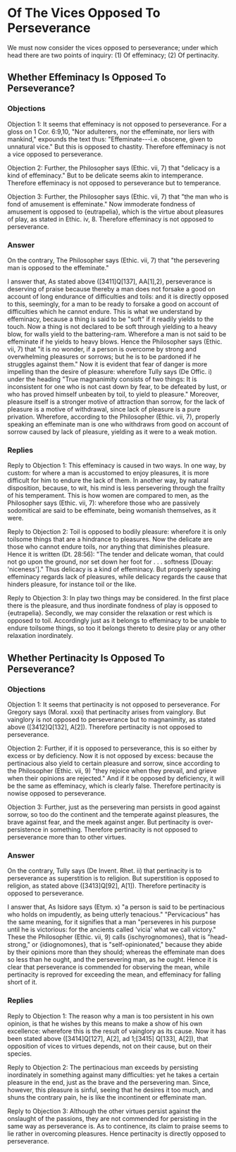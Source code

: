 # Of The Vices Opposed To Perseverance

We must now consider the vices opposed to perseverance; under which head there are two points of inquiry:
(1) Of effeminacy;
(2) Of pertinacity.
## Whether Effeminacy Is Opposed To Perseverance?

### Objections

Objection 1: It seems that effeminacy is not opposed to perseverance. For a gloss on 1 Cor. 6:9,10, "Nor adulterers, nor the effeminate, nor liers with mankind," expounds the text thus: "Effeminate---i.e. obscene, given to unnatural vice." But this is opposed to chastity. Therefore effeminacy is not a vice opposed to perseverance.

Objection 2: Further, the Philosopher says (Ethic. vii, 7) that "delicacy is a kind of effeminacy." But to be delicate seems akin to intemperance. Therefore effeminacy is not opposed to perseverance but to temperance.

Objection 3: Further, the Philosopher says (Ethic. vii, 7) that "the man who is fond of amusement is effeminate." Now immoderate fondness of amusement is opposed to {eutrapelia}, which is the virtue about pleasures of play, as stated in Ethic. iv, 8. Therefore effeminacy is not opposed to perseverance.

### Answer

On the contrary, The Philosopher says (Ethic. vii, 7) that "the persevering man is opposed to the effeminate."

I answer that, As stated above ([3411]Q[137], AA[1],2), perseverance is deserving of praise because thereby a man does not forsake a good on account of long endurance of difficulties and toils: and it is directly opposed to this, seemingly, for a man to be ready to forsake a good on account of difficulties which he cannot endure. This is what we understand by effeminacy, because a thing is said to be "soft" if it readily yields to the touch. Now a thing is not declared to be soft through yielding to a heavy blow, for walls yield to the battering-ram. Wherefore a man is not said to be effeminate if he yields to heavy blows. Hence the Philosopher says (Ethic. vii, 7) that "it is no wonder, if a person is overcome by strong and overwhelming pleasures or sorrows; but he is to be pardoned if he struggles against them." Now it is evident that fear of danger is more impelling than the desire of pleasure: wherefore Tully says (De Offic. i) under the heading "True magnanimity consists of two things: It is inconsistent for one who is not cast down by fear, to be defeated by lust, or who has proved himself unbeaten by toil, to yield to pleasure." Moreover, pleasure itself is a stronger motive of attraction than sorrow, for the lack of pleasure is a motive of withdrawal, since lack of pleasure is a pure privation. Wherefore, according to the Philosopher (Ethic. vii, 7), properly speaking an effeminate man is one who withdraws from good on account of sorrow caused by lack of pleasure, yielding as it were to a weak motion.

### Replies

Reply to Objection 1: This effeminacy is caused in two ways. In one way, by custom: for where a man is accustomed to enjoy pleasures, it is more difficult for him to endure the lack of them. In another way, by natural disposition, because, to wit, his mind is less persevering through the frailty of his temperament. This is how women are compared to men, as the Philosopher says (Ethic. vii, 7): wherefore those who are passively sodomitical are said to be effeminate, being womanish themselves, as it were.

Reply to Objection 2: Toil is opposed to bodily pleasure: wherefore it is only toilsome things that are a hindrance to pleasures. Now the delicate are those who cannot endure toils, nor anything that diminishes pleasure. Hence it is written (Dt. 28:56): "The tender and delicate woman, that could not go upon the ground, nor set down her foot for . . . softness [Douay: 'niceness']." Thus delicacy is a kind of effeminacy. But properly speaking effeminacy regards lack of pleasures, while delicacy regards the cause that hinders pleasure, for instance toil or the like.

Reply to Objection 3: In play two things may be considered. In the first place there is the pleasure, and thus inordinate fondness of play is opposed to {eutrapelia}. Secondly, we may consider the relaxation or rest which is opposed to toil. Accordingly just as it belongs to effeminacy to be unable to endure toilsome things, so too it belongs thereto to desire play or any other relaxation inordinately.
## Whether Pertinacity Is Opposed To Perseverance?

### Objections

Objection 1: It seems that pertinacity is not opposed to perseverance. For Gregory says (Moral. xxxi) that pertinacity arises from vainglory. But vainglory is not opposed to perseverance but to magnanimity, as stated above ([3412]Q[132], A[2]). Therefore pertinacity is not opposed to perseverance.

Objection 2: Further, if it is opposed to perseverance, this is so either by excess or by deficiency. Now it is not opposed by excess: because the pertinacious also yield to certain pleasure and sorrow, since according to the Philosopher (Ethic. vii, 9) "they rejoice when they prevail, and grieve when their opinions are rejected." And if it be opposed by deficiency, it will be the same as effeminacy, which is clearly false. Therefore pertinacity is nowise opposed to perseverance.

Objection 3: Further, just as the persevering man persists in good against sorrow, so too do the continent and the temperate against pleasures, the brave against fear, and the meek against anger. But pertinacity is over-persistence in something. Therefore pertinacity is not opposed to perseverance more than to other virtues.

### Answer

On the contrary, Tully says (De Invent. Rhet. ii) that pertinacity is to perseverance as superstition is to religion. But superstition is opposed to religion, as stated above ([3413]Q[92], A[1]). Therefore pertinacity is opposed to perseverance.

I answer that, As Isidore says (Etym. x) "a person is said to be pertinacious who holds on impudently, as being utterly tenacious." "Pervicacious" has the same meaning, for it signifies that a man "perseveres in his purpose until he is victorious: for the ancients called 'vicia' what we call victory." These the Philosopher (Ethic. vii, 9) calls {ischyrognomones}, that is "head-strong," or {idiognomones}, that is "self-opinionated," because they abide by their opinions more than they should; whereas the effeminate man does so less than he ought, and the persevering man, as he ought. Hence it is clear that perseverance is commended for observing the mean, while pertinacity is reproved for exceeding the mean, and effeminacy for falling short of it.

### Replies

Reply to Objection 1: The reason why a man is too persistent in his own opinion, is that he wishes by this means to make a show of his own excellence: wherefore this is the result of vainglory as its cause. Now it has been stated above ([3414]Q[127], A[2], ad 1;[3415] Q[133], A[2]), that opposition of vices to virtues depends, not on their cause, but on their species.

Reply to Objection 2: The pertinacious man exceeds by persisting inordinately in something against many difficulties: yet he takes a certain pleasure in the end, just as the brave and the persevering man. Since, however, this pleasure is sinful, seeing that he desires it too much, and shuns the contrary pain, he is like the incontinent or effeminate man.

Reply to Objection 3: Although the other virtues persist against the onslaught of the passions, they are not commended for persisting in the same way as perseverance is. As to continence, its claim to praise seems to lie rather in overcoming pleasures. Hence pertinacity is directly opposed to perseverance.
